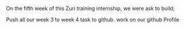 On the fifth week of this Zuri training internship, we were ask to build;

Push all our week 3 to week 4 task to github.
work on our github Profile
